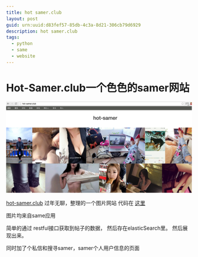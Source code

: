 ```yaml
---
title: hot samer.club
layout: post
guid: urn:uuid:d83fef57-85db-4c3a-8d21-306cb79d6929
description: hot samer.club
tags:
  - python
  - same
  - website
---
```


# Hot-Samer.club一个色色的samer网站

<img src="/static/img/hot-samer.png"></img>  


<a href="http://hot-samer.club/">hot-samer.club</a>
过年无聊，整理的一个图片网站
代码在 <a href="https://github.com/liutaihua/hot-samer">这里</a>  

图片均来自same应用  

简单的通过 restful接口获取到帖子的数据， 然后存在elasticSearch里。
然后展现出来。   

同时加了个私信和搜寻samer，samer个人用户信息的页面
